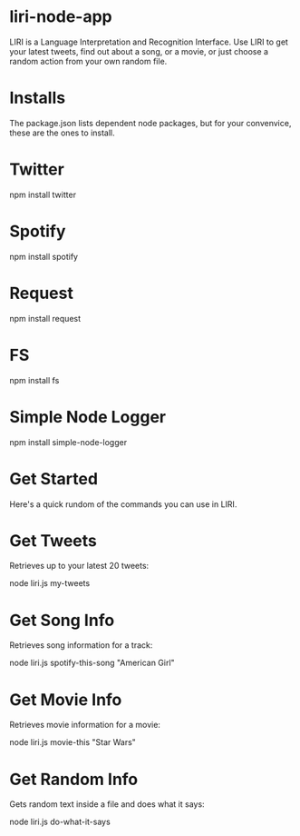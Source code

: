 # liri-node-app

LIRI is a Language Interpretation and Recognition Interface. Use LIRI to get your latest tweets, find out about a song, or a movie, or just choose a random action from your own random file.

# Installs
The package.json lists dependent node packages, but for your convenvice, these are the ones to install.

# Twitter
npm install twitter

# Spotify
npm install spotify

# Request
npm install request

# FS
npm install fs

# Simple Node Logger
npm install simple-node-logger

# Get Started
Here's a quick rundom of the commands you can use in LIRI.

# Get Tweets
Retrieves up to your latest 20 tweets:

node liri.js my-tweets

# Get Song Info
Retrieves song information for a track:

node liri.js spotify-this-song "American Girl"

# Get Movie Info
Retrieves movie information for a movie:

node liri.js movie-this "Star Wars"

# Get Random Info
Gets random text inside a file and does what it says:

node liri.js do-what-it-says
